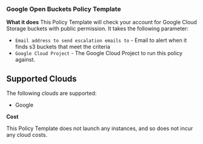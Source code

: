 ### Google Open Buckets Policy Template

**What it does**
This Policy Template will check your account for Google Cloud Storage buckets with public permission. It takes the following parameter: 
- `Email address to send escalation emails to` - Email to alert when it finds s3 buckets that meet the criteria
- `Google Cloud Project` - The Google Cloud Project to run this policy against. 

## Supported Clouds
The following clouds are supported: 
- Google 

**Cost**

This Policy Template does not launch any instances, and so does not incur any cloud costs.
